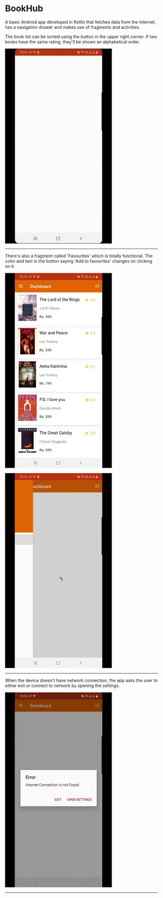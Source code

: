 # BookHub


A basic Android app developed in Kotlin that fetches data from the internet, has a navigation drawer and makes use of fragments and activities.

The book list can be sorted using the button in the upper right corner. If two books have the same rating, they'll be shown an alphabetical order.

![SC2 Video](med/1.gif)

<hr>

There's also a fragment called 'Favourites' which is totally functional. The color and text in the button saying 'Add to favourites' changes on clicking on it.

![SC2 Video](med/2.gif)


![SC2 Video](med/3.gif)

<hr>

When the device doesn't have network connection, the app asks the user to either exit or connect to network by opening the settings.

![SC2 Video](med/4.gif)

<hr>
